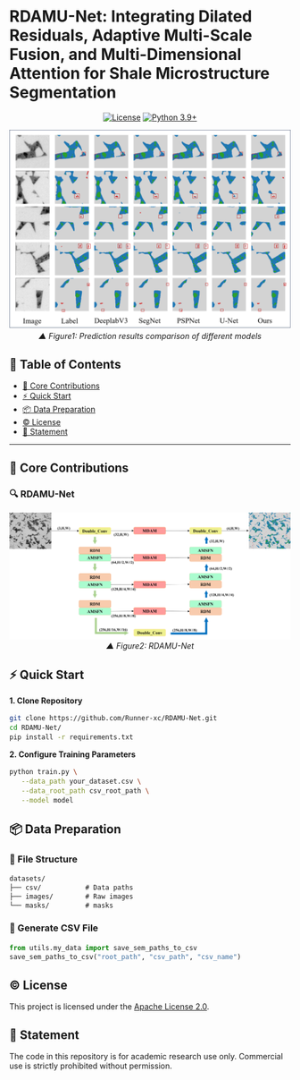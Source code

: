# RDAMU-Net: Integrating Dilated Residuals, Adaptive Multi-Scale Fusion, and Multi-Dimensional Attention for Shale Microstructure Segmentation 

<div align="center">
  
[![License](https://img.shields.io/badge/License-Apache%202.0-blue.svg)](https://opensource.org/licenses/Apache-2.0) [![Python 3.9+](https://img.shields.io/badge/python-3.9+-blue.svg)](https://www.python.org/downloads/)

![效果对比示意图](./images/results.png)
<em>▲ Figure1: Prediction results comparison of different models</em>

</div>

## 📖 Table of Contents
- [🌟 Core Contributions](#-core-contributions)
- [⚡ Quick Start](#-quick-start)
- [📦 Data Preparation](#-data-preparation)
- [©️ License](#️-license)
- [📕 Statement](#-statement)

---

## 🌟 Core Contributions
### 🔍 RDAMU-Net
<div align="center">

![效果对比示意图](./images/model.jpg)
<em>▲ Figure2: RDAMU-Net</em>

</div>


## ⚡ Quick Start
**1. Clone Repository**
```bash
git clone https://github.com/Runner-xc/RDAMU-Net.git
cd RDAMU-Net/
pip install -r requirements.txt
```

**2. Configure Training Parameters**
```bash
python train.py \
   --data_path your_dataset.csv \
   --data_root_path csv_root_path \
   --model model 
   ```

## 📦 Data Preparation
### 📂 File Structure
```text
datasets/
├── csv/           # Data paths
├── images/        # Raw images 
└── masks/         # masks
```

### 🔄 Generate CSV File
```python
from utils.my_data import save_sem_paths_to_csv
save_sem_paths_to_csv("root_path", "csv_path", "csv_name")
```

## ©️ License
This project is licensed under the [Apache License 2.0](./LICENSE).

## 📕 Statement
The code in this repository is for academic research use only. Commercial use is strictly prohibited without permission.
